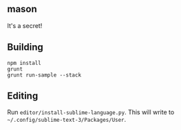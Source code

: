 mason
---

It's a secret!

Building
---

	npm install
	grunt
	grunt run-sample --stack

Editing
---

Run `editor/install-sublime-language.py`.
This will write to `~/.config/sublime-text-3/Packages/User`.

